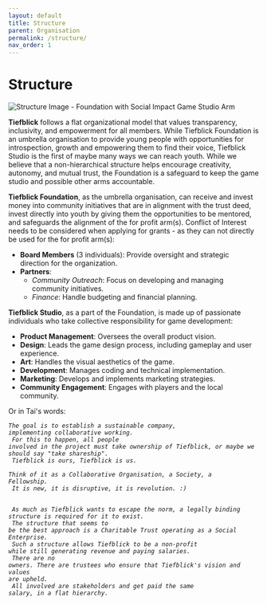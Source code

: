 ```yaml
---
layout: default
title: Structure
parent: Organisation
permalink: /structure/
nav_order: 1
---
```


<h1>Structure</h1>

<img src="{{ '/assets/images/structure.png' | relative_url }}" alt="Structure Image - Foundation with Social Impact Game Studio Arm">
<p><b>Tiefblick</b> follows a flat organizational model that values transparency, inclusivity, and empowerment for all members. While Tiefblick Foundation is an umbrella organisation to provide young people with opportunities for introspection, growth and empowering them to find their voice, Tiefblick Studio is the first of maybe many ways we can reach youth. While we believe that a non-hierarchical structure helps encourage creativity, autonomy, and mutual trust, the Foundation is a safeguard to keep the game studio and possible other arms accountable.</p>
<p><b>Tiefblick Foundation</b>, as the umbrella organisation, can receive and invest money into community initiatives that are in alignment with the trust deed, invest directly into youth by giving them the opportunities to be mentored, and safeguards the alignment of the for profit arm(s). Conflict of Interest needs to be considered when applying for grants - as they can not directly be used for the for profit arm(s):</p>

<ul>
    <li><strong>Board Members</strong> (3 individuals): Provide oversight and strategic direction for the organization.</li>
    <li><strong>Partners</strong>:
        <ul>
            <li><em>Community Outreach</em>: Focus on developing and managing community initiatives.</li>
            <li><em>Finance</em>: Handle budgeting and financial planning.</li>
        </ul>
    </li>
</ul>

<p><strong>Tiefblick Studio</strong>, as a part of the Foundation, is made up of passionate individuals who take collective responsibility for game development:</p>

<ul>
    <li><strong>Product Management</strong>: Oversees the overall product vision.</li>
    <li><strong>Design</strong>: Leads the game design process, including gameplay and user experience.</li>
    <li><strong>Art</strong>: Handles the visual aesthetics of the game.</li>
    <li><strong>Development</strong>: Manages coding and technical implementation.</li>
    <li><strong>Marketing</strong>: Develops and implements marketing strategies.</li>
    <li><strong>Community Engagement</strong>: Engages with players and the local community.</li>
</ul>

Or in Tai's words:

<code><em>The goal is to establish a sustainable company, implementing collaborative working.<br>
For this to happen, all people involved in the project must take ownership of Tiefblick, or maybe we should say "take shareship".<br>
Tiefblick is ours, Tiefblick is us.<br>
Think of it as a Collaborative Organisation, a Society, a Fellowship.<br>
It is new, it is disruptive, it is revolution. :)<br>
<br>
As much as Tiefblick wants to escape the norm, a legally binding structure is required for it to exist.<br>
The structure that seems to be the best approach is a Charitable Trust operating as a Social Enterprise.<br>
Such a structure allows Tiefblick to be a non-profit while still generating revenue and paying salaries.<br>
There are no owners. There are trustees who ensure that Tiefblick's vision and values are upheld.<br>
All involved are stakeholders and get paid the same salary, in a flat hierarchy.</em></code>
